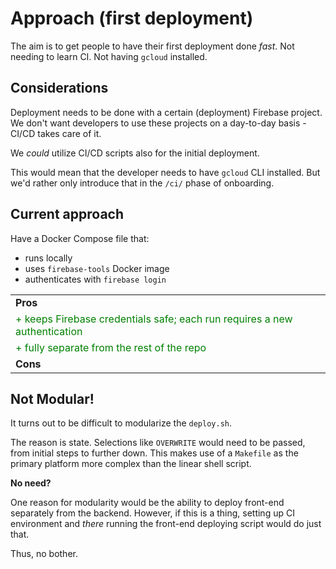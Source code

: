 # Approach (first deployment)

The aim is to get people to have their first deployment done *fast*. Not needing to learn CI. Not having `gcloud` installed.


## Considerations

Deployment needs to be done with a certain (deployment) Firebase project. We don't want developers to use these projects on a day-to-day basis - CI/CD takes care of it.

We *could* utilize CI/CD scripts also for the initial deployment.

This would mean that the developer needs to have `gcloud` CLI installed. But we'd rather only introduce that in the `/ci/` phase of onboarding.


## Current approach

Have a Docker Compose file that:

- runs locally
- uses `firebase-tools` Docker image
- authenticates with `firebase login`

||
|---|
|**Pros**|
|<font color=green>+ keeps Firebase credentials safe; each run requires a new authentication|
|<font color=green>+ fully separate from the rest of the repo|
|**Cons**|


## Not Modular!

It turns out to be difficult to modularize the `deploy.sh`. 

The reason is state. Selections like `OVERWRITE` would need to be passed, from initial steps to further down. This makes use of a `Makefile` as the primary platform more complex than the linear shell script.

**No need?**

One reason for modularity would be the ability to deploy front-end separately from the backend. However, if this is a thing, setting up CI environment and *there* running the front-end deploying script would do just that.

Thus, no bother.
